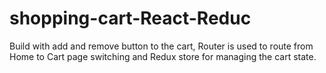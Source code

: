 # shopping-cart-React-Reduc
Build with add and remove button to the cart, Router is used to route from Home to Cart page switching and Redux store for managing the cart state.
